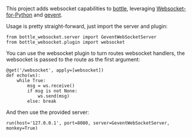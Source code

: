 This project adds websocket capabilities to [bottle](http://bottlepy.org), leveraging [Websocket-for-Python](https://github.com/Lawouach/WebSocket-for-Python) and [gevent](http://www.gevent.org/).

Usage is pretty straight-forward, just import the server and plugin:

    from bottle_websocket.server import GeventWebSocketServer
    from bottle_websocket.plugin import websocket

You can use the websocket plugin to turn routes websocket handlers, the websocket is passed to the route as the first argument:

    @get('/websocket', apply=[websocket])
    def echo(ws):
        while True:
            msg = ws.receive()
            if msg is not None:
                ws.send(msg)
            else: break

And then use the provided server:

    run(host='127.0.0.1', port=8080, server=GeventWebSocketServer, monkey=True)
